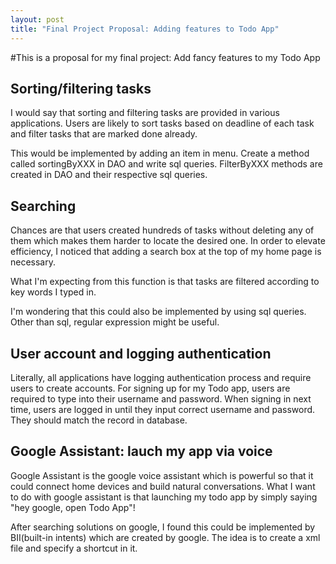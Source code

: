 ```yaml
---
layout: post
title: "Final Project Proposal: Adding features to Todo App"
---
```


#This is a proposal for my final project: Add fancy features to my Todo App

## Sorting/filtering tasks
I would say that sorting and filtering tasks are provided in various applications. Users are likely to sort tasks based on deadline of each task and filter tasks that are marked done already.

This would be implemented by adding an item in menu. Create a method called sortingByXXX in DAO and write sql queries. FilterByXXX methods are created in DAO and their respective sql queries.


## Searching
Chances are that users created hundreds of tasks without deleting any of them which makes them harder to locate the desired one. In order to elevate efficiency, I noticed that adding a search box at the top of my home page is necessary. 

What I'm expecting from this function is that tasks are filtered according to key words I typed in.

I'm wondering that this could also be implemented by using sql queries. Other than sql, regular expression might be useful.


## User account and logging authentication
Literally, all applications have logging authentication process and require users to create accounts.
For signing up for my Todo app, users are required to type into their username and password. When signing in next time, users are logged in until they input correct username and password. They should match the record in database.

## Google Assistant: lauch my app via voice

Google Assistant is the google voice assistant which is powerful so that it could connect home devices and build natural conversations. What I want to do with google assistant is that launching my todo app by simply saying "hey google, open Todo App"!

After searching solutions on google, I found this could be implemented by BII(built-in intents) which are created by google. The idea is to create a xml file and specify a shortcut in it.

